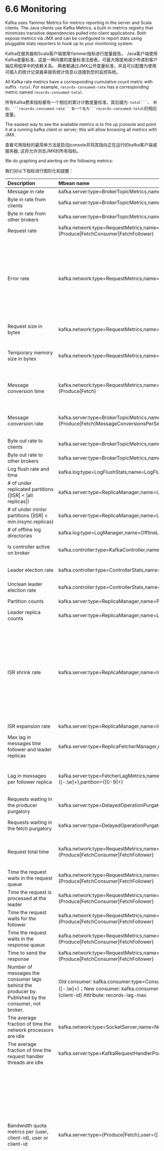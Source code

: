 # 6.6 Monitoring

Kafka uses Yammer Metrics for metrics reporting in the server and Scala clients. The Java clients use Kafka Metrics, a built-in metrics registry that minimizes transitive dependencies pulled into client applications. Both expose metrics via JMX and can be configured to report stats using pluggable stats reporters to hook up to your monitoring system.

Kafka在服务器和Scala客户端使用Yammer指标进行度量报告。 Java客户端使用Kafka度量标准，这是一种内置的度量标准注册表，可最大限度地减少传递到客户端应用程序中的依赖关系。 两者都通过JMX公开度量标准，并且可以配置为使用可插入的统计记录器来报告统计信息以连接到您的监控系统。

All Kafka rate metrics have a corresponding cumulative count metric with suffix ```-total```. For example, ```records-consumed-rate``` has a corresponding metric named ```records-consumed-total```.

所有Kafka费率指标都有一个相应的累计计数度量标准，其后缀为``-total```。 例如，```records-consumed-rate```有一个名为```records-consumed-total``的相应度量。

The easiest way to see the available metrics is to fire up jconsole and point it at a running kafka client or server; this will allow browsing all metrics with JMX.

查看可用指标的最简单方法是启动jconsole并将其指向正在运行的kafka客户端或服务器; 这将允许浏览JMX的所有指标。

We do graphing and alerting on the following metrics:

我们对以下指标进行图形化和提醒：

| Description | Mbean name | Normal value |
| :- | :- | :- |
| Message in rate | kafka.server:type=BrokerTopicMetrics,name=MessagesInPerSec |  |
| Byte in rate from clients | kafka.server:type=BrokerTopicMetrics,name=BytesInPerSec |  |
| Byte in rate from other brokers | kafka.server:type=BrokerTopicMetrics,name=ReplicationBytesInPerSec |  |
| Request rate | kafka.network:type=RequestMetrics,name=RequestsPerSec,request={Produce&#124;FetchConsumer&#124;FetchFollower} |  |
| Error rate | kafka.network:type=RequestMetrics,name=ErrorsPerSec,request=([-.\w]+),error=([-.\w]+) | Number of errors in responses counted per-request-type, per-error-code. If a response contains multiple errors, all are counted. error=NONE indicates successful responses. |
| Request size in bytes | kafka.network:type=RequestMetrics,name=RequestBytes,request=([-.\w]+) | Size of requests for each request type. |
| Temporary memory size in bytes | kafka.network:type=RequestMetrics,name=TemporaryMemoryBytes,request={Produce&#124;Fetch} | Temporary memory used for message format conversions and decompression. |
| Message conversion time | kafka.network:type=RequestMetrics,name=MessageConversionsTimeMs,request={Produce&#124;Fetch} | Time in milliseconds spent on message format conversions. |
| Message conversion rate | kafka.server:type=BrokerTopicMetrics,name={Produce&#124;Fetch}MessageConversionsPerSec,topic=([-.\w]+) | Number of records which required message format conversion. |
| Byte out rate to clients | kafka.server:type=BrokerTopicMetrics,name=BytesOutPerSec |  |
| Byte out rate to other brokers | kafka.server:type=BrokerTopicMetrics,name=ReplicationBytesOutPerSec |  |
| Log flush rate and time | kafka.log:type=LogFlushStats,name=LogFlushRateAndTimeMs |  |
| # of under replicated partitions (&#124;ISR&#124; < &#124;all replicas&#124;) |  kafka.server:type=ReplicaManager,name=UnderReplicatedPartitions | 0 |
| # of under minIsr partitions (&#124;ISR&#124; < min.insync.replicas) | kafka.server:type=ReplicaManager,name=UnderMinIsrPartitionCount | 0 |
| # of offline log directories | kafka.log:type=LogManager,name=OfflineLogDirectoryCount | 0 |
| Is controller active on broker | kafka.controller:type=KafkaController,name=ActiveControllerCount | only one broker in the cluster should have 1 |
| Leader election rate | kafka.controller:type=ControllerStats,name=LeaderElectionRateAndTimeMs | non-zero when there are broker failures |
| Unclean leader election rate | kafka.controller:type=ControllerStats,name=UncleanLeaderElectionsPerSec | 0 |
| Partition counts | kafka.server:type=ReplicaManager,name=PartitionCount | mostly even across brokers |
| Leader replica counts | kafka.server:type=ReplicaManager,name=LeaderCount | mostly even across brokers |
| ISR shrink rate | kafka.server:type=ReplicaManager,name=IsrShrinksPerSec | If a broker goes down, ISR for some of the partitions will shrink. When that broker is up again, ISR will be expanded once the replicas are fully caught up. Other than that, the expected value for both ISR shrink rate and expansion rate is 0.  |
| ISR expansion rate | kafka.server:type=ReplicaManager,name=IsrExpandsPerSec | See above |
| Max lag in messages btw follower and leader replicas | kafka.server:type=ReplicaFetcherManager,name=MaxLag,clientId=Replica | lag should be proportional to the maximum batch size of a produce request. |
| Lag in messages per follower replica | kafka.server:type=FetcherLagMetrics,name=ConsumerLag,clientId=([-.\w]+),topic=([-.\w]+),partition=([0-9]+) | lag should be proportional to the maximum batch size of a produce request. |
| Requests waiting in the producer purgatory | kafka.server:type=DelayedOperationPurgatory,name=PurgatorySize,delayedOperation=Produce | non-zero if ack=-1 is used |
| Requests waiting in the fetch purgatory | kafka.server:type=DelayedOperationPurgatory,name=PurgatorySize,delayedOperation=Fetch | size depends on fetch.wait.max.ms in the consumer |
| Request total time | kafka.network:type=RequestMetrics,name=TotalTimeMs,request={Produce&#124;FetchConsumer&#124;FetchFollower} | broken into queue, local, remote and response send time |
| Time the request waits in the request queue | kafka.network:type=RequestMetrics,name=RequestQueueTimeMs,request={Produce&#124;FetchConsumer&#124;FetchFollower} |  |
| Time the request is processed at the leader | kafka.network:type=RequestMetrics,name=LocalTimeMs,request={Produce&#124;FetchConsumer&#124;FetchFollower} |  |
| Time the request waits for the follower | kafka.network:type=RequestMetrics,name=RemoteTimeMs,request={Produce&#124;FetchConsumer&#124;FetchFollower} | non-zero for produce requests when ack=-1 |
| Time the request waits in the response queue | kafka.network:type=RequestMetrics,name=ResponseQueueTimeMs,request={Produce&#124;FetchConsumer&#124;FetchFollower} |  |
| Time to send the response | kafka.network:type=RequestMetrics,name=ResponseSendTimeMs,request={Produce&#124;FetchConsumer&#124;FetchFollower} |  |
| Number of messages the consumer lags behind the producer by. Published by the consumer, not broker. | Old consumer: kafka.consumer:type=ConsumerFetcherManager,name=MaxLag,clientId=([-.\w]+)；New consumer: kafka.consumer:type=consumer-fetch-manager-metrics,client-id={client-id} Attribute: records-lag-max|  |
| The average fraction of time the network processors are idle | kafka.network:type=SocketServer,name=NetworkProcessorAvgIdlePercent | between 0 and 1, ideally > 0.3 |
| The average fraction of time the request handler threads are idle | kafka.server:type=KafkaRequestHandlerPool,name=RequestHandlerAvgIdlePercent | between 0 and 1, ideally > 0.3 |
| Bandwidth quota metrics per (user, client-id), user or client-id | kafka.server:type={Produce&#124;Fetch},user=([-.\w]+),client-id=([-.\w]+) | Two attributes. throttle-time indicates the amount of time in ms the client was throttled. Ideally = 0.byte-rate indicates the data produce/consume rate of the client in bytes/sec.For (user, client-id) quotas, both user and client-id are specified. If per-client-id quota is applied to the client, user is not specified. If per-user quota is applied, client-id is not specified. |
| Request quota metrics per (user, client-id), user or client-id | kafka.server:type=Request,user=([-.\w]+),client-id=([-.\w]+) | Two attributes. throttle-time indicates the amount of time in ms the client was throttled. Ideally = 0.request-time indicates the percentage of time spent in broker network and I/O threads to process requests from client group.For (user, client-id) quotas, both user and client-id are specified. If per-client-id quota is applied to the client, user is not specified. If per-user quota is applied, client-id is not specified. |
| Requests exempt from throttling | kafka.server:type=Request | exempt-throttle-time indicates the percentage of time spent in broker network and I/O threads to process requests that are exempt from throttling. |
| ZooKeeper client request latency | kafka.server:type=ZooKeeperClientMetrics,name=ZooKeeperRequestLatencyMs | Latency in millseconds for ZooKeeper requests from broker. |
| ZooKeeper connection status | kafka.server:type=SessionExpireListener,name=SessionState &#124; Connection status of broker's ZooKeeper session which may be one of Disconnected &#124;SyncConnected&#124;AuthFailed&#124;ConnectedReadOnly&#124;SaslAuthenticated|Expired. |

## Common monitoring metrics for producer/consumer/connect/streams

The following metrics are available on producer/consumer/connector/streams instances. For specific metrics, please see following sections.

以下度量标准适用于生产者/消费者/连接器/流实例。有关具体指标，请参阅以下部分。

| Metric/Attribute name | Description | Mbean name |
| :- | :- | :- |
| connection-close-rate | Connections closed per second in the window. | kafka.[producer&#124;consumer&#124;connect]:type=[producer&#124;consumer&#124;connect]-metrics,client-id=([-.\w]+) |
| connection-creation-rate | New connections established per second in the window. | kafka.[producer&#124;consumer&#124;connect]:type=[producer&#124;consumer&#124;connect]-metrics,client-id=([-.\w]+) |
| network-io-rate | The average number of network operations (reads or writes) on all connections per second. | kafka.[producer&#124;consumer&#124;connect]:type=[producer&#124;consumer&#124;connect]-metrics,client-id=([-.\w]+) |
| outgoing-byte-rate | The average number of outgoing bytes sent per second to all servers. | kafka.[producer&#124;consumer&#124;connect]:type=[producer&#124;consumer&#124;connect]-metrics,client-id=([-.\w]+) |
| request-rate | The average number of requests sent per second. | kafka.[producer&#124;consumer&#124;connect]:type=[producer&#124;consumer&#124;connect]-metrics,client-id=([-.\w]+) |
| request-size-avg | The average size of all requests in the window. | kafka.[producer&#124;consumer&#124;connect]:type=[producer&#124;consumer&#124;connect]-metrics,client-id=([-.\w]+) |
| request-size-max | The maximum size of any request sent in the window. | kafka.[producer&#124;consumer&#124;connect]:type=[producer&#124;consumer&#124;connect]-metrics,client-id=([-.\w]+) |
| incoming-byte-rate | Bytes/second read off all sockets. | kafka.[producer&#124;consumer&#124;connect]:type=[producer&#124;consumer&#124;connect]-metrics,client-id=([-.\w]+) |
| response-rate | Responses received sent per second. | kafka.[producer&#124;consumer&#124;connect]:type=[producer&#124;consumer&#124;connect]-metrics,client-id=([-.\w]+) |
| select-rate | Number of times the I/O layer checked for new I/O to perform per second. | kafka.[producer&#124;consumer&#124;connect]:type=[producer&#124;consumer&#124;connect]-metrics,client-id=([-.\w]+) |
| io-wait-time-ns-avg | The average length of time the I/O thread spent waiting for a socket ready for reads or writes in nanoseconds. | kafka.[producer&#124;consumer&#124;connect]:type=[producer&#124;consumer&#124;connect]-metrics,client-id=([-.\w]+) |
| io-wait-ratio | The fraction of time the I/O thread spent waiting. | kafka.[producer&#124;consumer&#124;connect]:type=[producer&#124;consumer&#124;connect]-metrics,client-id=([-.\w]+) |
| io-time-ns-avg | The average length of time for I/O per select call in nanoseconds. | kafka.[producer&#124;consumer&#124;connect]:type=[producer&#124;consumer&#124;connect]-metrics,client-id=([-.\w]+) |
| io-ratio | The fraction of time the I/O thread spent doing I/O. | kafka.[producer&#124;consumer&#124;connect]:type=[producer&#124;consumer&#124;connect]-metrics,client-id=([-.\w]+) |
| connection-count | The current number of active connections. | kafka.[producer&#124;consumer&#124;connect]:type=[producer&#124;consumer&#124;connect]-metrics,client-id=([-.\w]+) |
| successful-authentication-rate | Connections that were successfully authenticated using SASL or SSL. | kafka.[producer&#124;consumer&#124;connect]:type=[producer&#124;consumer&#124;connect]-metrics,client-id=([-.\w]+) |
| failed-authentication-rate | Connections that failed authentication. | kafka.[producer&#124;consumer&#124;connect]:type=[producer&#124;consumer&#124;connect]-metrics,client-id=([-.\w]+) |

## Common Per-broker metrics for producer/consumer/connect/streams

The following metrics are available on producer/consumer/connector/streams instances. For specific metrics, please see following sections.

以下度量标准适用于生产者/消费者/连接器/流实例。有关具体指标，请参阅以下部分。

| Metric/Attribute name | Description | Mbean name |
| :- | :- | :- |
| outgoing-byte-rate | The average number of outgoing bytes sent per second for a node. | kafka.producer:type=[consumer&#124;producer&#124;connect]-node-metrics,client-id=([-.\w]+),node-id=([0-9]+) |
| request-rate | The average number of requests sent per second for a node. | kafka.producer:type=[consumer&#124;producer&#124;connectt]-node-metrics,client-id=([-.\w]+),node-id=([0-9]+) |
| request-size-avg | The average size of all requests in the window for a node. | kafka.producer:type=[consumer&#124;producer&#124;connect]-node-metrics,client-id=([-.\w]+),node-id=([0-9]+) |
| request-size-max | The maximum size of any request sent in the window for a node. | kafka.producer:type=[consumer&#124;producer&#124;connect]-node-metrics,client-id=([-.\w]+),node-id=([0-9]+) |
| incoming-byte-rate | The average number of responses received per second for a node. | kafka.producer:type=[consumer&#124;producer&#124;connect]-node-metrics,client-id=([-.\w]+),node-id=([0-9]+) |
| request-latency-avg | The average request latency in ms for a node. | kafka.producer:type=[consumer&#124;producer&#124;connect]-node-metrics,client-id=([-.\w]+),node-id=([0-9]+) |
| request-latency-max | The maximum request latency in ms for a node. | kafka.producer:type=[consumer&#124;producer&#124;connect]-node-metrics,client-id=([-.\w]+),node-id=([0-9]+) |
| response-rate | Responses received sent per second for a node. | kafka.producer:type=[consumer&#124;producer&#124;connect]-node-metrics,client-id=([-.\w]+),node-id=([0-9]+) |

## Producer monitoring

The following metrics are available on producer instances.

以下度量标准适用于生产者实例。

| Metric/Attribute name | Description | Mbean name |
| :- | :- | :- |
| waiting-threads | The number of user threads blocked waiting for buffer memory to enqueue their records. | kafka.producer:type=producer-metrics,client-id=([-.\w]+) |
| buffer-total-bytes | The maximum amount of buffer memory the client can use (whether or not it is currently used). | kafka.producer:type=producer-metrics,client-id=([-.\w]+) |
| buffer-available-bytes | The total amount of buffer memory that is not being used (either unallocated or in the free list). | kafka.producer:type=producer-metrics,client-id=([-.\w]+) |
| bufferpool-wait-time | The fraction of time an appender waits for space allocation. | kafka.producer:type=producer-metrics,client-id=([-.\w]+) |

### Producer Sender Metrics

kafka.producer:type=producer-metrics,client-id="{client-id}"

<table class="data-table"><tbody>
<tr>
<td colspan="3" class="mbeanName" style="background-color:#ccc; font-weight: bold;">kafka.producer:type=producer-metrics,client-id="{client-id}"</td></tr>
<tr>
<th style="width: 90px"></th>
<th>Attribute name</th>
<th>Description</th>
</tr>
<tr>
<td></td><td>batch-size-avg</td><td>The average number of bytes sent per partition per-request.</td></tr>
<tr>
<td></td><td>batch-size-max</td><td>The max number of bytes sent per partition per-request.</td></tr>
<tr>
<td></td><td>batch-split-rate</td><td>The average number of batch splits per second</td></tr>
<tr>
<td></td><td>batch-split-total</td><td>The total number of batch splits</td></tr>
<tr>
<td></td><td>compression-rate-avg</td><td>The average compression rate of record batches.</td></tr>
<tr>
<td></td><td>metadata-age</td><td>The age in seconds of the current producer metadata being used.</td></tr>
<tr>
<td></td><td>produce-throttle-time-avg</td><td>The average time in ms a request was throttled by a broker</td></tr>
<tr>
<td></td><td>produce-throttle-time-max</td><td>The maximum time in ms a request was throttled by a broker</td></tr>
<tr>
<td></td><td>record-error-rate</td><td>The average per-second number of record sends that resulted in errors</td></tr>
<tr>
<td></td><td>record-error-total</td><td>The total number of record sends that resulted in errors</td></tr>
<tr>
<td></td><td>record-queue-time-avg</td><td>The average time in ms record batches spent in the send buffer.</td></tr>
<tr>
<td></td><td>record-queue-time-max</td><td>The maximum time in ms record batches spent in the send buffer.</td></tr>
<tr>
<td></td><td>record-retry-rate</td><td>The average per-second number of retried record sends</td></tr>
<tr>
<td></td><td>record-retry-total</td><td>The total number of retried record sends</td></tr>
<tr>
<td></td><td>record-send-rate</td><td>The average number of records sent per second.</td></tr>
<tr>
<td></td><td>record-send-total</td><td>The total number of records sent.</td></tr>
<tr>
<td></td><td>record-size-avg</td><td>The average record size</td></tr>
<tr>
<td></td><td>record-size-max</td><td>The maximum record size</td></tr>
<tr>
<td></td><td>records-per-request-avg</td><td>The average number of records per request.</td></tr>
<tr>
<td></td><td>request-latency-avg</td><td>The average request latency in ms</td></tr>
<tr>
<td></td><td>request-latency-max</td><td>The maximum request latency in ms</td></tr>
<tr>
<td></td><td>requests-in-flight</td><td>The current number of in-flight requests awaiting a response.</td></tr>
<tr>
<td colspan="3" class="mbeanName" style="background-color:#ccc; font-weight: bold;">kafka.producer:type=producer-topic-metrics,client-id="{client-id}",topic="{topic}"</td></tr>
<tr>
<th style="width: 90px"></th>
<th>Attribute name</th>
<th>Description</th>
</tr>
<tr>
<td></td><td>byte-rate</td><td>The average number of bytes sent per second for a topic.</td></tr>
<tr>
<td></td><td>byte-total</td><td>The total number of bytes sent for a topic.</td></tr>
<tr>
<td></td><td>compression-rate</td><td>The average compression rate of record batches for a topic.</td></tr>
<tr>
<td></td><td>record-error-rate</td><td>The average per-second number of record sends that resulted in errors for a topic</td></tr>
<tr>
<td></td><td>record-error-total</td><td>The total number of record sends that resulted in errors for a topic</td></tr>
<tr>
<td></td><td>record-retry-rate</td><td>The average per-second number of retried record sends for a topic</td></tr>
<tr>
<td></td><td>record-retry-total</td><td>The total number of retried record sends for a topic</td></tr>
<tr>
<td></td><td>record-send-rate</td><td>The average number of records sent per second for a topic.</td></tr>
<tr>
<td></td><td>record-send-total</td><td>The total number of records sent for a topic.</td></tr>
</tbody></table>

<table class="data-table"><tbody>
<tr>
<td colspan="3" class="mbeanName" style="background-color:#ccc; font-weight: bold;">kafka.producer:type=producer-metrics,client-id="{client-id}"</td></tr>
<tr>
<th style="width: 90px"></th>
<th>Attribute name</th>
<th>Description</th>
</tr>
<tr>
<td></td><td>batch-size-avg</td><td>The average number of bytes sent per partition per-request.</td></tr>
<tr>
<td></td><td>batch-size-max</td><td>The max number of bytes sent per partition per-request.</td></tr>
<tr>
<td></td><td>batch-split-rate</td><td>The average number of batch splits per second</td></tr>
<tr>
<td></td><td>batch-split-total</td><td>The total number of batch splits</td></tr>
<tr>
<td></td><td>compression-rate-avg</td><td>The average compression rate of record batches.</td></tr>
<tr>
<td></td><td>metadata-age</td><td>The age in seconds of the current producer metadata being used.</td></tr>
<tr>
<td></td><td>produce-throttle-time-avg</td><td>The average time in ms a request was throttled by a broker</td></tr>
<tr>
<td></td><td>produce-throttle-time-max</td><td>The maximum time in ms a request was throttled by a broker</td></tr>
<tr>
<td></td><td>record-error-rate</td><td>The average per-second number of record sends that resulted in errors</td></tr>
<tr>
<td></td><td>record-error-total</td><td>The total number of record sends that resulted in errors</td></tr>
<tr>
<td></td><td>record-queue-time-avg</td><td>The average time in ms record batches spent in the send buffer.</td></tr>
<tr>
<td></td><td>record-queue-time-max</td><td>The maximum time in ms record batches spent in the send buffer.</td></tr>
<tr>
<td></td><td>record-retry-rate</td><td>The average per-second number of retried record sends</td></tr>
<tr>
<td></td><td>record-retry-total</td><td>The total number of retried record sends</td></tr>
<tr>
<td></td><td>record-send-rate</td><td>The average number of records sent per second.</td></tr>
<tr>
<td></td><td>record-send-total</td><td>The total number of records sent.</td></tr>
<tr>
<td></td><td>record-size-avg</td><td>The average record size</td></tr>
<tr>
<td></td><td>record-size-max</td><td>The maximum record size</td></tr>
<tr>
<td></td><td>records-per-request-avg</td><td>The average number of records per request.</td></tr>
<tr>
<td></td><td>request-latency-avg</td><td>The average request latency in ms</td></tr>
<tr>
<td></td><td>request-latency-max</td><td>The maximum request latency in ms</td></tr>
<tr>
<td></td><td>requests-in-flight</td><td>The current number of in-flight requests awaiting a response.</td></tr>
<tr>
<td colspan="3" class="mbeanName" style="background-color:#ccc; font-weight: bold;">kafka.producer:type=producer-topic-metrics,client-id="{client-id}",topic="{topic}"</td></tr>
<tr>
<th style="width: 90px"></th>
<th>Attribute name</th>
<th>Description</th>
</tr>
<tr>
<td></td><td>byte-rate</td><td>The average number of bytes sent per second for a topic.</td></tr>
<tr>
<td></td><td>byte-total</td><td>The total number of bytes sent for a topic.</td></tr>
<tr>
<td></td><td>compression-rate</td><td>The average compression rate of record batches for a topic.</td></tr>
<tr>
<td></td><td>record-error-rate</td><td>The average per-second number of record sends that resulted in errors for a topic</td></tr>
<tr>
<td></td><td>record-error-total</td><td>The total number of record sends that resulted in errors for a topic</td></tr>
<tr>
<td></td><td>record-retry-rate</td><td>The average per-second number of retried record sends for a topic</td></tr>
<tr>
<td></td><td>record-retry-total</td><td>The total number of retried record sends for a topic</td></tr>
<tr>
<td></td><td>record-send-rate</td><td>The average number of records sent per second for a topic.</td></tr>
<tr>
<td></td><td>record-send-total</td><td>The total number of records sent for a topic.</td></tr>
</tbody></table>

## New consumer monitoring

The following metrics are available on new consumer instances.

以下度量标准适用于新的客户实例。

### Consumer Group Metrics

| Metric/Attribute name | Description | Mbean name |
| :- | :- | :- |
| commit-latency-avg | The average time taken for a commit request | kafka.consumer:type=consumer-coordinator-metrics,client-id=([-.\w]+) |
| commit-latency-max | The max time taken for a commit request | kafka.consumer:type=consumer-coordinator-metrics,client-id=([-.\w]+) |
| commit-rate | The number of commit calls per second | kafka.consumer:type=consumer-coordinator-metrics,client-id=([-.\w]+) |
| assigned-partitions | The number of partitions currently assigned to this consumer | kafka.consumer:type=consumer-coordinator-metrics,client-id=([-.\w]+) |
| heartbeat-response-time-max | The max time taken to receive a response to a heartbeat request | kafka.consumer:type=consumer-coordinator-metrics,client-id=([-.\w]+) |
| heartbeat-rate | The average number of heartbeats per second | kafka.consumer:type=consumer-coordinator-metrics,client-id=([-.\w]+) |
| join-time-avg | The average time taken for a group rejoin | kafka.consumer:type=consumer-coordinator-metrics,client-id=([-.\w]+) |
| join-time-max | The max time taken for a group rejoin | kafka.consumer:type=consumer-coordinator-metrics,client-id=([-.\w]+) |
| join-rate | The number of group joins per second | kafka.consumer:type=consumer-coordinator-metrics,client-id=([-.\w]+) |
| sync-time-avg | The average time taken for a group sync | kafka.consumer:type=consumer-coordinator-metrics,client-id=([-.\w]+) |
| sync-time-max | The max time taken for a group sync | kafka.consumer:type=consumer-coordinator-metrics,client-id=([-.\w]+) |
| sync-rate | The number of group syncs per second | kafka.consumer:type=consumer-coordinator-metrics,client-id=([-.\w]+) |
| last-heartbeat-seconds-ago | The number of seconds since the last controller heartbeat | kafka.consumer:type=consumer-coordinator-metrics,client-id=([-.\w]+) |

### Consumer Fetch Metrics

<table class="data-table"><tbody>
<tr>
<td colspan="3" class="mbeanName" style="background-color:#ccc; font-weight: bold;">kafka.consumer:type=consumer-fetch-manager-metrics,client-id="{client-id}"</td></tr>
<tr>
<th style="width: 90px"></th>
<th>Attribute name</th>
<th>Description</th>
</tr>
<tr>
<td></td><td>bytes-consumed-rate</td><td>The average number of bytes consumed per second</td></tr>
<tr>
<td></td><td>bytes-consumed-total</td><td>The total number of bytes consumed</td></tr>
<tr>
<td></td><td>fetch-latency-avg</td><td>The average time taken for a fetch request.</td></tr>
<tr>
<td></td><td>fetch-latency-max</td><td>The max time taken for any fetch request.</td></tr>
<tr>
<td></td><td>fetch-rate</td><td>The number of fetch requests per second.</td></tr>
<tr>
<td></td><td>fetch-size-avg</td><td>The average number of bytes fetched per request</td></tr>
<tr>
<td></td><td>fetch-size-max</td><td>The maximum number of bytes fetched per request</td></tr>
<tr>
<td></td><td>fetch-throttle-time-avg</td><td>The average throttle time in ms</td></tr>
<tr>
<td></td><td>fetch-throttle-time-max</td><td>The maximum throttle time in ms</td></tr>
<tr>
<td></td><td>fetch-total</td><td>The total number of fetch requests.</td></tr>
<tr>
<td></td><td>records-consumed-rate</td><td>The average number of records consumed per second</td></tr>
<tr>
<td></td><td>records-consumed-total</td><td>The total number of records consumed</td></tr>
<tr>
<td></td><td>records-lag-max</td><td>The maximum lag in terms of number of records for any partition in this window</td></tr>
<tr>
<td></td><td>records-per-request-avg</td><td>The average number of records in each request</td></tr>
<tr>
<td></td><td>{topic}-{partition}.records-lag</td><td>The latest lag of the partition (DEPRECATED use the tag based version instead)</td></tr>
<tr>
<td></td><td>{topic}-{partition}.records-lag-avg</td><td>The average lag of the partition (DEPRECATED use the tag based version instead)</td></tr>
<tr>
<td></td><td>{topic}-{partition}.records-lag-max</td><td>The max lag of the partition (DEPRECATED use the tag based version instead)</td></tr>
<tr>
<td colspan="3" class="mbeanName" style="background-color:#ccc; font-weight: bold;">kafka.consumer:type=consumer-fetch-manager-metrics,client-id="{client-id}",topic="{topic}"</td></tr>
<tr>
<th style="width: 90px"></th>
<th>Attribute name</th>
<th>Description</th>
</tr>
<tr>
<td></td><td>bytes-consumed-rate</td><td>The average number of bytes consumed per second for a topic</td></tr>
<tr>
<td></td><td>bytes-consumed-total</td><td>The total number of bytes consumed for a topic</td></tr>
<tr>
<td></td><td>fetch-size-avg</td><td>The average number of bytes fetched per request for a topic</td></tr>
<tr>
<td></td><td>fetch-size-max</td><td>The maximum number of bytes fetched per request for a topic</td></tr>
<tr>
<td></td><td>records-consumed-rate</td><td>The average number of records consumed per second for a topic</td></tr>
<tr>
<td></td><td>records-consumed-total</td><td>The total number of records consumed for a topic</td></tr>
<tr>
<td></td><td>records-per-request-avg</td><td>The average number of records in each request for a topic</td></tr>
<tr>
<td colspan="3" class="mbeanName" style="background-color:#ccc; font-weight: bold;">kafka.consumer:type=consumer-fetch-manager-metrics,partition="{partition}",topic="{topic}",client-id="{client-id}"</td></tr>
<tr>
<th style="width: 90px"></th>
<th>Attribute name</th>
<th>Description</th>
</tr>
<tr>
<td></td><td>records-lag</td><td>The latest lag of the partition</td></tr>
<tr>
<td></td><td>records-lag-avg</td><td>The average lag of the partition</td></tr>
<tr>
<td></td><td>records-lag-max</td><td>The max lag of the partition</td></tr>
</tbody></table>

## Connect Monitoring

A Connect worker process contains all the producer and consumer metrics as well as metrics specific to Connect. The worker process itself has a number of metrics, while each connector and task have additional metrics.

Connect工作流程包含所有生产者和消费者指标以及特定于Connect的指标。 工作进程本身有很多指标，而每个连接器和任务都有其他指标。

<table class="data-table"><tbody>
<tr>
<td colspan="3" class="mbeanName" style="background-color:#ccc; font-weight: bold;">kafka.connect:type=connect-worker-metrics</td></tr>
<tr>
<th style="width: 90px"></th>
<th>Attribute name</th>
<th>Description</th>
</tr>
<tr>
<td></td><td>connector-count</td><td>The number of connectors run in this worker.</td></tr>
<tr>
<td></td><td>connector-startup-attempts-total</td><td>The total number of connector startups that this worker has attempted.</td></tr>
<tr>
<td></td><td>connector-startup-failure-percentage</td><td>The average percentage of this worker's connectors starts that failed.</td></tr>
<tr>
<td></td><td>connector-startup-failure-total</td><td>The total number of connector starts that failed.</td></tr>
<tr>
<td></td><td>connector-startup-success-percentage</td><td>The average percentage of this worker's connectors starts that succeeded.</td></tr>
<tr>
<td></td><td>connector-startup-success-total</td><td>The total number of connector starts that succeeded.</td></tr>
<tr>
<td></td><td>task-count</td><td>The number of tasks run in this worker.</td></tr>
<tr>
<td></td><td>task-startup-attempts-total</td><td>The total number of task startups that this worker has attempted.</td></tr>
<tr>
<td></td><td>task-startup-failure-percentage</td><td>The average percentage of this worker's tasks starts that failed.</td></tr>
<tr>
<td></td><td>task-startup-failure-total</td><td>The total number of task starts that failed.</td></tr>
<tr>
<td></td><td>task-startup-success-percentage</td><td>The average percentage of this worker's tasks starts that succeeded.</td></tr>
<tr>
<td></td><td>task-startup-success-total</td><td>The total number of task starts that succeeded.</td></tr>
<tr>
<td colspan="3" class="mbeanName" style="background-color:#ccc; font-weight: bold;">kafka.connect:type=connect-worker-rebalance-metrics</td></tr>
<tr>
<th style="width: 90px"></th>
<th>Attribute name</th>
<th>Description</th>
</tr>
<tr>
<td></td><td>completed-rebalances-total</td><td>The total number of rebalances completed by this worker.</td></tr>
<tr>
<td></td><td>epoch</td><td>The epoch or generation number of this worker.</td></tr>
<tr>
<td></td><td>leader-name</td><td>The name of the group leader.</td></tr>
<tr>
<td></td><td>rebalance-avg-time-ms</td><td>The average time in milliseconds spent by this worker to rebalance.</td></tr>
<tr>
<td></td><td>rebalance-max-time-ms</td><td>The maximum time in milliseconds spent by this worker to rebalance.</td></tr>
<tr>
<td></td><td>rebalancing</td><td>Whether this worker is currently rebalancing.</td></tr>
<tr>
<td></td><td>time-since-last-rebalance-ms</td><td>The time in milliseconds since this worker completed the most recent rebalance.</td></tr>
<tr>
<td colspan="3" class="mbeanName" style="background-color:#ccc; font-weight: bold;">kafka.connect:type=connector-metrics,connector="{connector}"</td></tr>
<tr>
<th style="width: 90px"></th>
<th>Attribute name</th>
<th>Description</th>
</tr>
<tr>
<td></td><td>connector-class</td><td>The name of the connector class.</td></tr>
<tr>
<td></td><td>connector-type</td><td>The type of the connector. One of 'source' or 'sink'.</td></tr>
<tr>
<td></td><td>connector-version</td><td>The version of the connector class, as reported by the connector.</td></tr>
<tr>
<td></td><td>status</td><td>The status of the connector. One of 'unassigned', 'running', 'paused', 'failed', or 'destroyed'.</td></tr>
<tr>
<td colspan="3" class="mbeanName" style="background-color:#ccc; font-weight: bold;">kafka.connect:type=connector-task-metrics,connector="{connector}",task="{task}"</td></tr>
<tr>
<th style="width: 90px"></th>
<th>Attribute name</th>
<th>Description</th>
</tr>
<tr>
<td></td><td>batch-size-avg</td><td>The average size of the batches processed by the connector.</td></tr>
<tr>
<td></td><td>batch-size-max</td><td>The maximum size of the batches processed by the connector.</td></tr>
<tr>
<td></td><td>offset-commit-avg-time-ms</td><td>The average time in milliseconds taken by this task to commit offsets.</td></tr>
<tr>
<td></td><td>offset-commit-failure-percentage</td><td>The average percentage of this task's offset commit attempts that failed.</td></tr>
<tr>
<td></td><td>offset-commit-max-time-ms</td><td>The maximum time in milliseconds taken by this task to commit offsets.</td></tr>
<tr>
<td></td><td>offset-commit-success-percentage</td><td>The average percentage of this task's offset commit attempts that succeeded.</td></tr>
<tr>
<td></td><td>pause-ratio</td><td>The fraction of time this task has spent in the pause state.</td></tr>
<tr>
<td></td><td>running-ratio</td><td>The fraction of time this task has spent in the running state.</td></tr>
<tr>
<td></td><td>status</td><td>The status of the connector task. One of 'unassigned', 'running', 'paused', 'failed', or 'destroyed'.</td></tr>
<tr>
<td colspan="3" class="mbeanName" style="background-color:#ccc; font-weight: bold;">kafka.connect:type=sink-task-metrics,connector="{connector}",task="{task}"</td></tr>
<tr>
<th style="width: 90px"></th>
<th>Attribute name</th>
<th>Description</th>
</tr>
<tr>
<td></td><td>offset-commit-completion-rate</td><td>The average per-second number of offset commit completions that were completed successfully.</td></tr>
<tr>
<td></td><td>offset-commit-completion-total</td><td>The total number of offset commit completions that were completed successfully.</td></tr>
<tr>
<td></td><td>offset-commit-seq-no</td><td>The current sequence number for offset commits.</td></tr>
<tr>
<td></td><td>offset-commit-skip-rate</td><td>The average per-second number of offset commit completions that were received too late and skipped/ignored.</td></tr>
<tr>
<td></td><td>offset-commit-skip-total</td><td>The total number of offset commit completions that were received too late and skipped/ignored.</td></tr>
<tr>
<td></td><td>partition-count</td><td>The number of topic partitions assigned to this task belonging to the named sink connector in this worker.</td></tr>
<tr>
<td></td><td>put-batch-avg-time-ms</td><td>The average time taken by this task to put a batch of sinks records.</td></tr>
<tr>
<td></td><td>put-batch-max-time-ms</td><td>The maximum time taken by this task to put a batch of sinks records.</td></tr>
<tr>
<td></td><td>sink-record-active-count</td><td>The number of records that have been read from Kafka but not yet completely committed/flushed/acknowledged by the sink task.</td></tr>
<tr>
<td></td><td>sink-record-active-count-avg</td><td>The average number of records that have been read from Kafka but not yet completely committed/flushed/acknowledged by the sink task.</td></tr>
<tr>
<td></td><td>sink-record-active-count-max</td><td>The maximum number of records that have been read from Kafka but not yet completely committed/flushed/acknowledged by the sink task.</td></tr>
<tr>
<td></td><td>sink-record-lag-max</td><td>The maximum lag in terms of number of records that the sink task is behind the consumer's position for any topic partitions.</td></tr>
<tr>
<td></td><td>sink-record-read-rate</td><td>The average per-second number of records read from Kafka for this task belonging to the named sink connector in this worker. This is before transformations are applied.</td></tr>
<tr>
<td></td><td>sink-record-read-total</td><td>The total number of records read from Kafka by this task belonging to the named sink connector in this worker, since the task was last restarted.</td></tr>
<tr>
<td></td><td>sink-record-send-rate</td><td>The average per-second number of records output from the transformations and sent/put to this task belonging to the named sink connector in this worker. This is after transformations are applied and excludes any records filtered out by the transformations.</td></tr>
<tr>
<td></td><td>sink-record-send-total</td><td>The total number of records output from the transformations and sent/put to this task belonging to the named sink connector in this worker, since the task was last restarted.</td></tr>
<tr>
<td colspan="3" class="mbeanName" style="background-color:#ccc; font-weight: bold;">kafka.connect:type=source-task-metrics,connector="{connector}",task="{task}"</td></tr>
<tr>
<th style="width: 90px"></th>
<th>Attribute name</th>
<th>Description</th>
</tr>
<tr>
<td></td><td>poll-batch-avg-time-ms</td><td>The average time in milliseconds taken by this task to poll for a batch of source records.</td></tr>
<tr>
<td></td><td>poll-batch-max-time-ms</td><td>The maximum time in milliseconds taken by this task to poll for a batch of source records.</td></tr>
<tr>
<td></td><td>source-record-active-count</td><td>The number of records that have been produced by this task but not yet completely written to Kafka.</td></tr>
<tr>
<td></td><td>source-record-active-count-avg</td><td>The average number of records that have been produced by this task but not yet completely written to Kafka.</td></tr>
<tr>
<td></td><td>source-record-active-count-max</td><td>The maximum number of records that have been produced by this task but not yet completely written to Kafka.</td></tr>
<tr>
<td></td><td>source-record-poll-rate</td><td>The average per-second number of records produced/polled (before transformation) by this task belonging to the named source connector in this worker.</td></tr>
<tr>
<td></td><td>source-record-poll-total</td><td>The total number of records produced/polled (before transformation) by this task belonging to the named source connector in this worker.</td></tr>
<tr>
<td></td><td>source-record-write-rate</td><td>The average per-second number of records output from the transformations and written to Kafka for this task belonging to the named source connector in this worker. This is after transformations are applied and excludes any records filtered out by the transformations.</td></tr>
<tr>
<td></td><td>source-record-write-total</td><td>The number of records output from the transformations and written to Kafka for this task belonging to the named source connector in this worker, since the task was last restarted.</td></tr>
</tbody></table>

## Streams Monitoring

A Kafka Streams instance contains all the producer and consumer metrics as well as additional metrics specific to streams. By default Kafka Streams has metrics with two recording levels: debug and info. The debug level records all metrics, while the info level records only the thread-level metrics.

Kafka Streams实例包含所有生产者和消费者指标以及特定于流的其他指标。 默认情况下，Kafka Streams具有两个记录级别的指标：调试和信息。 调试级别记录所有度量标准，而信息级别仅记录线程级别度量标准。

Note that the metrics have a 3-layer hierarchy. At the top level there are per-thread metrics. Each thread has tasks, with their own metrics. Each task has a number of processor nodes, with their own metrics. Each task also has a number of state stores and record caches, all with their own metrics.

请注意，这些指标具有三层结构。 顶层有每线程指标。 每个线程都有自己的指标的任务。 每个任务都有许多处理器节点，并有各自的指标。 每个任务还包含许多状态存储和记录缓存，所有这些都有自己的指标。

Use the following configuration option to specify which metrics you want collected:

使用以下配置选项来指定您希望收集哪些指标：

```
metrics.recording.level="info"
```

### Thread Metrics

All the following metrics have a recording level of ``info``:

以下所有指标的记录级别都是``info``：

| Metric/Attribute name | Description | Mbean name |
| :- | :- | :- |
| commit-latency-avg | The average execution time in ms for committing, across all running tasks of this thread. | kafka.streams:type=stream-metrics,client-id=([-.\w]+) |
| commit-latency-max | The maximum execution time in ms for committing across all running tasks of this thread. | kafka.streams:type=stream-metrics,client-id=([-.\w]+) |
| poll-latency-avg | The average execution time in ms for polling, across all running tasks of this thread. | kafka.streams:type=stream-metrics,client-id=([-.\w]+) |
| poll-latency-max | The maximum execution time in ms for polling across all running tasks of this thread. | kafka.streams:type=stream-metrics,client-id=([-.\w]+) |
| process-latency-avg | The average execution time in ms for processing, across all running tasks of this thread. | kafka.streams:type=stream-metrics,client-id=([-.\w]+) |
| process-latency-max | The maximum execution time in ms for processing across all running tasks of this thread. | kafka.streams:type=stream-metrics,client-id=([-.\w]+) |
| punctuate-latency-avg | The average execution time in ms for punctuating, across all running tasks of this thread. | kafka.streams:type=stream-metrics,client-id=([-.\w]+) |
| punctuate-latency-max | The maximum execution time in ms for punctuating across all running tasks of this thread. | kafka.streams:type=stream-metrics,client-id=([-.\w]+) |
| commit-rate | The average number of commits per second across all tasks. | kafka.streams:type=stream-metrics,client-id=([-.\w]+) |
| poll-rate | The average number of polls per second across all tasks. | kafka.streams:type=stream-metrics,client-id=([-.\w]+) |
| process-rate | The average number of process calls per second across all tasks. | kafka.streams:type=stream-metrics,client-id=([-.\w]+) |
| punctuate-rate | The average number of punctuates per second across all tasks. | kafka.streams:type=stream-metrics,client-id=([-.\w]+) |
| task-created-rate | The average number of newly created tasks per second. | kafka.streams:type=stream-metrics,client-id=([-.\w]+) |
| task-closed-rate | The average number of tasks closed per second. | kafka.streams:type=stream-metrics,client-id=([-.\w]+) |
| skipped-records-rate | The average number of skipped records per second.  | kafka.streams:type=stream-metrics,client-id=([-.\w]+) |

### Task Metrics

All the following metrics have a recording level of ``debug``:

以下所有指标都具有``调试``的记录级别：

| Metric/Attribute name | Description | Mbean name |
| :- | :- | :- |
| commit-latency-avg | The average commit time in ns for this task.  | kafka.streams:type=stream-task-metrics,client-id=([-.\w]+),task-id=([-.\w]+) |
| commit-latency-max | The maximum commit time in ns for this task.  | kafka.streams:type=stream-task-metrics,client-id=([-.\w]+),task-id=([-.\w]+) |
| commit-rate | The average number of commit calls per second.  | kafka.streams:type=stream-task-metrics,client-id=([-.\w]+),task-id=([-.\w]+) |

### Processor Node Metrics

All the following metrics have a recording level of ``debug``:

以下所有指标都具有``debug``的记录级别：

| Metric/Attribute name | Description | Mbean name |
| :- | :- | :- |
| process-latency-avg | The average process execution time in ns.  | kafka.streams:type=stream-processor-node-metrics,client-id=([-.\w]+),task-id=([-.\w]+),processor-node-id=([-.\w]+) |
| process-latency-max | The maximum process execution time in ns.  | kafka.streams:type=stream-processor-node-metrics,client-id=([-.\w]+),task-id=([-.\w]+),processor-node-id=([-.\w]+) |
| punctuate-latency-avg | The average punctuate execution time in ns.  | kafka.streams:type=stream-processor-node-metrics,client-id=([-.\w]+),task-id=([-.\w]+),processor-node-id=([-.\w]+) |
| punctuate-latency-max | The maximum punctuate execution time in ns.  | kafka.streams:type=stream-processor-node-metrics,client-id=([-.\w]+),task-id=([-.\w]+),processor-node-id=([-.\w]+) |
| create-latency-avg | The average create execution time in ns.  | kafka.streams:type=stream-processor-node-metrics,client-id=([-.\w]+),task-id=([-.\w]+),processor-node-id=([-.\w]+) |
| create-latency-max | The maximum create execution time in ns.  | kafka.streams:type=stream-processor-node-metrics,client-id=([-.\w]+),task-id=([-.\w]+),processor-node-id=([-.\w]+) |
| destroy-latency-avg | The average destroy execution time in ns.  | kafka.streams:type=stream-processor-node-metrics,client-id=([-.\w]+),task-id=([-.\w]+),processor-node-id=([-.\w]+) |
| destroy-latency-max | The maximum destroy execution time in ns.  | kafka.streams:type=stream-processor-node-metrics,client-id=([-.\w]+),task-id=([-.\w]+),processor-node-id=([-.\w]+) |
| process-rate | The average number of process operations per second.  | kafka.streams:type=stream-processor-node-metrics,client-id=([-.\w]+),task-id=([-.\w]+),processor-node-id=([-.\w]+) |
| punctuate-rate | The average number of punctuate operations per second.  | kafka.streams:type=stream-processor-node-metrics,client-id=([-.\w]+),task-id=([-.\w]+),processor-node-id=([-.\w]+) |
| create-rate | The average number of create operations per second.  | kafka.streams:type=stream-processor-node-metrics,client-id=([-.\w]+),task-id=([-.\w]+),processor-node-id=([-.\w]+) |
| destroy-rate | The average number of destroy operations per second.  | kafka.streams:type=stream-processor-node-metrics,client-id=([-.\w]+),task-id=([-.\w]+),processor-node-id=([-.\w]+) |
| forward-rate | The average rate of records being forwarded downstream, from source nodes only, per second.  | kafka.streams:type=stream-processor-node-metrics,client-id=([-.\w]+),task-id=([-.\w]+),processor-node-id=([-.\w]+) |

### State Store Metrics

All the following metrics have a recording level of ``debug``:

以下所有指标都具有``debug``的记录级别：

| Metric/Attribute name | Description | Mbean name |
| :- | :- | :- |
| put-latency-avg | The average put execution time in ns.  | kafka.streams:type=stream-[store-type]-state-metrics,client-id=([-.\w]+),task-id=([-.\w]+),[store-type]-state-id=([-.\w]+) |
| put-latency-max | The maximum put execution time in ns.  | kafka.streams:type=stream-[store-type]-state-metrics,client-id=([-.\w]+),task-id=([-.\w]+),[store-type]-state-id=([-.\w]+) |
| put-if-absent-latency-avg | The average put-if-absent execution time in ns.  | kafka.streams:type=stream-[store-type]-state-metrics,client-id=([-.\w]+),task-id=([-.\w]+),[store-type]-state-id=([-.\w]+) |
| put-if-absent-latency-max | The maximum put-if-absent execution time in ns.  | kafka.streams:type=stream-[store-type]-state-metrics,client-id=([-.\w]+),task-id=([-.\w]+),[store-type]-state-id=([-.\w]+) |
| get-latency-avg | The average get execution time in ns.  | kafka.streams:type=stream-[store-type]-state-metrics,client-id=([-.\w]+),task-id=([-.\w]+),[store-type]-state-id=([-.\w]+) |
| get-latency-max | The maximum get execution time in ns.  | kafka.streams:type=stream-[store-type]-state-metrics,client-id=([-.\w]+),task-id=([-.\w]+),[store-type]-state-id=([-.\w]+) |
| delete-latency-avg | The average delete execution time in ns.  | kafka.streams:type=stream-[store-type]-state-metrics,client-id=([-.\w]+),task-id=([-.\w]+),[store-type]-state-id=([-.\w]+) |
| delete-latency-max | The maximum delete execution time in ns.  | kafka.streams:type=stream-[store-type]-state-metrics,client-id=([-.\w]+),task-id=([-.\w]+),[store-type]-state-id=([-.\w]+) |
| put-all-latency-avg | The average put-all execution time in ns.  | kafka.streams:type=stream-[store-type]-state-metrics,client-id=([-.\w]+),task-id=([-.\w]+),[store-type]-state-id=([-.\w]+) |
| put-all-latency-max | The maximum put-all execution time in ns.  | kafka.streams:type=stream-[store-type]-state-metrics,client-id=([-.\w]+),task-id=([-.\w]+),[store-type]-state-id=([-.\w]+) |
| all-latency-avg | The average all operation execution time in ns.  | kafka.streams:type=stream-[store-type]-state-metrics,client-id=([-.\w]+),task-id=([-.\w]+),[store-type]-state-id=([-.\w]+) |
| all-latency-max | The maximum all operation execution time in ns.  | kafka.streams:type=stream-[store-type]-state-metrics,client-id=([-.\w]+),task-id=([-.\w]+),[store-type]-state-id=([-.\w]+) |
| range-latency-avg | The average range execution time in ns.  | kafka.streams:type=stream-[store-type]-state-metrics,client-id=([-.\w]+),task-id=([-.\w]+),[store-type]-state-id=([-.\w]+) |
| range-latency-max | The maximum range execution time in ns.  | kafka.streams:type=stream-[store-type]-state-metrics,client-id=([-.\w]+),task-id=([-.\w]+),[store-type]-state-id=([-.\w]+) |
| flush-latency-avg | The average flush execution time in ns.  | kafka.streams:type=stream-[store-type]-state-metrics,client-id=([-.\w]+),task-id=([-.\w]+),[store-type]-state-id=([-.\w]+) |
| flush-latency-max | The maximum flush execution time in ns.  | kafka.streams:type=stream-[store-type]-state-metrics,client-id=([-.\w]+),task-id=([-.\w]+),[store-type]-state-id=([-.\w]+) |
| restore-latency-avg | The average restore execution time in ns.  | kafka.streams:type=stream-[store-type]-state-metrics,client-id=([-.\w]+),task-id=([-.\w]+),[store-type]-state-id=([-.\w]+) |
| restore-latency-max | The maximum restore execution time in ns.  | kafka.streams:type=stream-[store-type]-state-metrics,client-id=([-.\w]+),task-id=([-.\w]+),[store-type]-state-id=([-.\w]+) |
| put-rate | The average put rate for this store. | kafka.streams:type=stream-[store-type]-state-metrics,client-id=([-.\w]+),task-id=([-.\w]+),[store-type]-state-id=([-.\w]+) |
| put-if-absent-rate | The average put-if-absent rate for this store. | kafka.streams:type=stream-[store-type]-state-metrics,client-id=([-.\w]+),task-id=([-.\w]+),[store-type]-state-id=([-.\w]+) |
| get-rate | The average get rate for this store. | kafka.streams:type=stream-[store-type]-state-metrics,client-id=([-.\w]+),task-id=([-.\w]+),[store-type]-state-id=([-.\w]+) |
| delete-rate | The average delete rate for this store. | kafka.streams:type=stream-[store-type]-state-metrics,client-id=([-.\w]+),task-id=([-.\w]+),[store-type]-state-id=([-.\w]+) |
| put-all-rate | The average put-all rate for this store. | kafka.streams:type=stream-[store-type]-state-metrics,client-id=([-.\w]+),task-id=([-.\w]+),[store-type]-state-id=([-.\w]+) |
| all-rate | The average all operation rate for this store. | kafka.streams:type=stream-[store-type]-state-metrics,client-id=([-.\w]+),task-id=([-.\w]+),[store-type]-state-id=([-.\w]+) |
| range-rate | The average range rate for this store. | kafka.streams:type=stream-[store-type]-state-metrics,client-id=([-.\w]+),task-id=([-.\w]+),[store-type]-state-id=([-.\w]+) |
| flush-rate | The average flush rate for this store. | kafka.streams:type=stream-[store-type]-state-metrics,client-id=([-.\w]+),task-id=([-.\w]+),[store-type]-state-id=([-.\w]+) |
| restore-rate | The average restore rate for this store. | kafka.streams:type=stream-[store-type]-state-metrics,client-id=([-.\w]+),task-id=([-.\w]+),[store-type]-state-id=([-.\w]+) |

### Record Cache Metrics

All the following metrics have a recording level of ``debug``:

以下所有指标都具有``debug``的记录级别：

| Metric/Attribute name | Description | Mbean name |
| :- | :- | :- |
| hitRatio-avg | The average cache hit ratio defined as the ratio of cache read hits over the total cache read requests.  | kafka.streams:type=stream-record-cache-metrics,client-id=([-.\w]+),task-id=([-.\w]+),record-cache-id=([-.\w]+) |
| hitRatio-min | The mininum cache hit ratio.  | kafka.streams:type=stream-record-cache-metrics,client-id=([-.\w]+),task-id=([-.\w]+),record-cache-id=([-.\w]+) |
| hitRatio-max | The maximum cache hit ratio.  | kafka.streams:type=stream-record-cache-metrics,client-id=([-.\w]+),task-id=([-.\w]+),record-cache-id=([-.\w]+) |

## Others

We recommend monitoring GC time and other stats and various server stats such as CPU utilization, I/O service time, etc. On the client side, we recommend monitoring the message/byte rate (global and per topic), request rate/size/time, and on the consumer side, max lag in messages among all partitions and min fetch request rate. For a consumer to keep up, max lag needs to be less than a threshold and min fetch rate needs to be larger than 0.

我们建议监控GC时间和其他统计数据以及各种服务器状态，例如CPU利用率，I / O服务时间等。在客户端，我们建议监控消息/字节速率（全局和每个主题），请求速率/大小/ 时间，在消费者方面，所有分区之间的消息的最大滞后和最小提取请求率。 对于消费者来说，最大滞后需要小于阈值，并且最小读取率需要大于0。

## Audit

The final alerting we do is on the correctness of the data delivery. We audit that every message that is sent is consumed by all consumers and measure the lag for this to occur. For important topics we alert if a certain completeness is not achieved in a certain time period. The details of this are discussed in KAFKA-260.

我们所做的最终警报是关于数据交付的正确性。 我们审计发送的每条消息都被所有消费者消费，并衡量发生这种情况的时滞。 对于重要的话题，如果在某个时间段内没有达到某种完整性，我们会提醒。 这些细节在KAFKA-260中讨论。